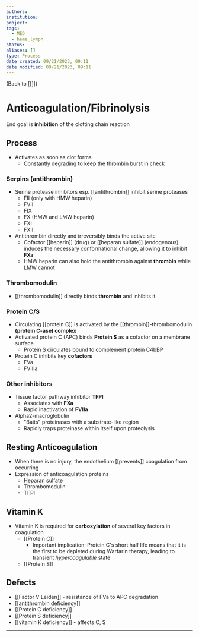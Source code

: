 ```yaml
---
authors: 
institution: 
project: 
tags:
  - MED
  - heme_lymph
status: 
aliases: []
type: Process
date created: 09/21/2023, 09:11
date modified: 09/21/2023, 09:11
---
```


(Back to [[]])

# Anticoagulation/Fibrinolysis

End goal is **inhibition** of the clotting chain reaction
## Process
- Activates as soon as clot forms
	- Constantly degrading to keep the thrombin burst in check
### Serpins (antithrombin)
- Serine protease inhibitors esp. [[antithrombin]] inhibit serine proteases
	- FII (only with HMW heparin)
	- FVII
	- FIX
	- FX (HMW and LMW heparin)
	- FXI
	- FXII
- Antithrombin directly and irreversibly binds the active site
	- Cofactor [[heparin]] (drug) or [[heparan sulfate]] (endogenous) induces the necessary conformational change, allowing it to inhibit **FXa**
	- HMW heparin can also hold the antithrombin against **thrombin** while LMW cannot
### Thrombomodulin
- [[thrombomodulin]] directly binds **thrombin** and inhibits it
### Protein C/S
- Circulating [[protein C]] is activated by the [[thrombin]]-thrombomodulin **(protein C-ase) complex**
- Activated protein C (APC) binds **Protein S** as a cofactor on a membrane surface
	- Protein S circulates bound to complement protein C4bBP
- Protein C inhibits key **cofactors**
	- FVa
	- FVIIIa
### Other inhibitors
- Tissue factor pathway inhibitor **TFPI**
	- Associates with **FXa**
	- Rapid inactivation of **FVIIa**
- Alpha2-macroglobulin
	- "Baits" proteinases with a substrate-like region
	- Rapidly traps proteinase within itself upon proteolysis
## Resting Anticoagulation
- When there is no injury, the endothelium [[prevents]] coagulation from occurring
- Expression of anticoagulation proteins
	- Heparan sulfate
	- Thrombomodulin
	- TFPI
## Vitamin K
- Vitamin K is required for **carboxylation** of several key factors in coagulation
	- [[Protein C]]
		- Important implication: Protein C's short half life means that it is the first to be depleted during Warfarin therapy, leading to transient _hypercoagulable_ state
	- [[Protein S]]
## Defects
- [[Factor V Leiden]] - resistance of FVa to APC degradation
- [[antithrombin deficiency]]
- [[Protein C deficiency]]
- [[Protein S deficiency]]
- [[vitamin K deficiency]] - affects C, S

---
